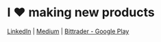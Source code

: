 # I ❤️  making new products
[LinkedIn](https://www.linkedin.com/in/vkartha) | [Medium](https://medium.com/@vivek.kartha) | [Bittrader - Google Play](https://play.google.com/store/apps/details?id=com.bittrader.app&hl=en_IN)
